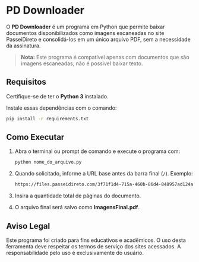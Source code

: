# PD Downloader

O **PD Downloader** é um programa em Python que permite baixar documentos disponibilizados como imagens escaneadas no site PasseiDireto e consolidá-los em um único arquivo PDF, sem a necessidade da assinatura.

> **Nota:** Este programa é compatível apenas com documentos que são imagens escaneadas, não é possivel baixar texto.

## Requisitos
Certifique-se de ter o **Python 3** instalado.

Instale essas dependências com o comando:
```bash
pip install -r requirements.txt
```

## Como Executar
1. Abra o terminal ou prompt de comando e execute o programa com:
    ```bash
    python nome_do_arquivo.py 
    ```

2. Quando solicitado, informe a URL base antes da barra final (`/`). Exemplo:
    ```bash
    https://files.passeidireto.com/3f71f1d4-715a-460b-86d4-848957ad124a
    ```

3. Insira a quantidade total de páginas do documento.

4. O arquivo final será salvo como **ImagensFinal.pdf**.

## Aviso Legal
Este programa foi criado para fins educativos e acadêmicos. O uso desta ferramenta deve respeitar os termos de serviço dos sites acessados. A responsabilidade pelo uso é exclusivamente do usuário.

